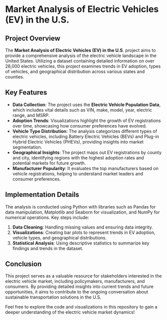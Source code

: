 # Market Analysis of Electric Vehicles (EV) in the U.S.

## Project Overview
The **Market Analysis of Electric Vehicles (EV) in the U.S**. project aims to provide a comprehensive analysis of the electric vehicle landscape in the United States. Utilizing a dataset containing detailed information on over 26,000 electric vehicles, this project examines trends in EV adoption, types of vehicles, and geographical distribution across various states and counties.

## Key Features
- **Data Collection**: The project uses the **Electric Vehicle Population Data**, which includes vital details such as VIN, make, model, year, electric range, and MSRP.
- **Adoption Trends**: Visualizations highlight the growth of EV registrations over time, showcasing how consumer preferences have evolved.
- **Vehicle Type Distribution**: The analysis categorizes different types of electric vehicles, including Battery Electric Vehicles (BEVs) and Plug-in Hybrid Electric Vehicles (PHEVs), providing insights into market segmentation.
- **Geographical Insights**: The project maps out EV registrations by county and city, identifying regions with the highest adoption rates and potential markets for future growth.
- **Manufacturer Popularity**: It evaluates the top manufacturers based on vehicle registrations, helping to understand market leaders and consumer preferences.

## Implementation Details
The analysis is conducted using Python with libraries such as Pandas for data manipulation, Matplotlib and Seaborn for visualization, and NumPy for numerical operations. Key steps include:
1. **Data Cleaning**: Handling missing values and ensuring data integrity.
2. **Visualizations**: Creating bar plots to represent trends in EV adoption, vehicle types, and geographical distributions.
3. **Statistical Analysis**: Using descriptive statistics to summarize key findings and trends in the dataset.

## Conclusion
This project serves as a valuable resource for stakeholders interested in the electric vehicle market, including policymakers, manufacturers, and consumers. By providing detailed insights into current trends and future opportunities, it aims to contribute to the ongoing conversation about sustainable transportation solutions in the U.S. 

Feel free to explore the code and visualizations in this repository to gain a deeper understanding of the electric vehicle market dynamics!
